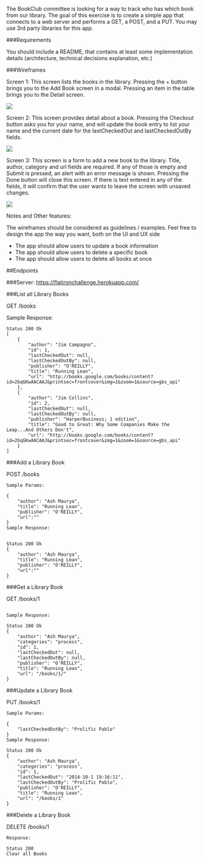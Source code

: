 
The BookClub committee is looking for a way to track who has which book from our library. The goal of this exercise is to create a simple app that connects to a web server and performs a GET, a POST, and a PUT. You may use 3rd party libraries for this app.

###Requirements

 
You should include a README, that contains at least some implementation details (architecture, technical decisions explanation, etc.)


###Wireframes

Screen 1: This screen lists the books in the library. Pressing the + button brings you to the Add Book screen in a modal. Pressing an item in the table brings you to the Detail screen.

![](http://prolific-interview.herokuapp.com/static/ios/screen-1.png)

Screen 2: This screen provides detail about a book. Pressing the Checkout button asks you for your name, and will update the book entry to list your name and the current date for the lastCheckedOut and lastCheckedOutBy fields.

![](http://prolific-interview.herokuapp.com/static/ios/screen-2.png)


Screen 3: This screen is a form to add a new book to the library. Title, author, category and url fields are required. If any of those is empty and Submit is pressed, an alert with an error message is shown. Pressing the Done button will close this screen. If there is text entered in any of the fields, it will confirm that the user wants to leave the screen with unsaved changes.

![](http://prolific-interview.herokuapp.com/static/ios/screen-3.png)

Notes and Other features:

The wireframes should be considered as guidelines / examples. Feel free to design the app the way you want, both on the UI and UX side

* The app should allow users to update a book information
* The app should allow users to delete a specific book
* The app should allow users to delete all books at once


##Endpoints

###Server: https://flatironchallenge.herokuapp.com/


###List all Library Books

GET /books



Sample Response:

```
Status 200 Ok
[
    {
        "author": "Jim Campagno",
        "id": 1,
        "lastCheckedOut": null,
        "lastCheckedOutBy": null,
        "publisher": "O'REILLY",
        "title": "Running Lean",
        "url": "http://books.google.com/books/content?id=2bqGKwAACAAJ&printsec=frontcover&img=1&zoom=1&source=gbs_api"
    },
    {
        "author": "Jim Collins",
        "id": 2,
        "lastCheckedOut": null,
        "lastCheckedOutBy": null,
        "publisher": "HarperBusiness; 1 edition",
        "title": "Good to Great: Why Some Companies Make the Leap...And Others Don't",
        "url": "http://books.google.com/books/content?id=2bqGKwAACAAJ&printsec=frontcover&img=1&zoom=1&source=gbs_api"
    }
]

```

###Add a Library Book

POST /books

```
Sample Params:

{
    "author": "Ash Maurya",
    "title": "Running Lean",
    "publisher": "O'REILLY",
    "url":""
}
Sample Response:


Status 200 Ok
{
    "author": "Ash Maurya",
    "title": "Running Lean",
    "publisher": "O'REILLY",
    "url":""
}

```
###Get a Library Book

GET /books/1

```

Sample Response:

Status 200 Ok
{
    "author": "Ash Maurya",
    "categories": "process",
    "id": 1,
    "lastCheckedOut": null,
    "lastCheckedOutBy": null,
    "publisher": "O'REILLY",
    "title": "Running Lean",
    "url": "/books/1/"
}
```


###Update a Library Book

PUT /books/1

```
Sample Params:

{
    "lastCheckedOutBy": "Prolific Pablo"
}
Sample Response:

Status 200 Ok
{
    "author": "Ash Maurya",
    "categories": "process",
    "id": 1,
    "lastCheckedOut": "2014-10-1 19:16:11",
    "lastCheckedOutBy": "Prolific Pablo",
    "publisher": "O'REILLY",
    "title": "Running Lean",
    "url": "/books/1"
}

```


###Delete a Library Book

DELETE /books/1

```
Response:

Status 200 
Clear all Books

```
